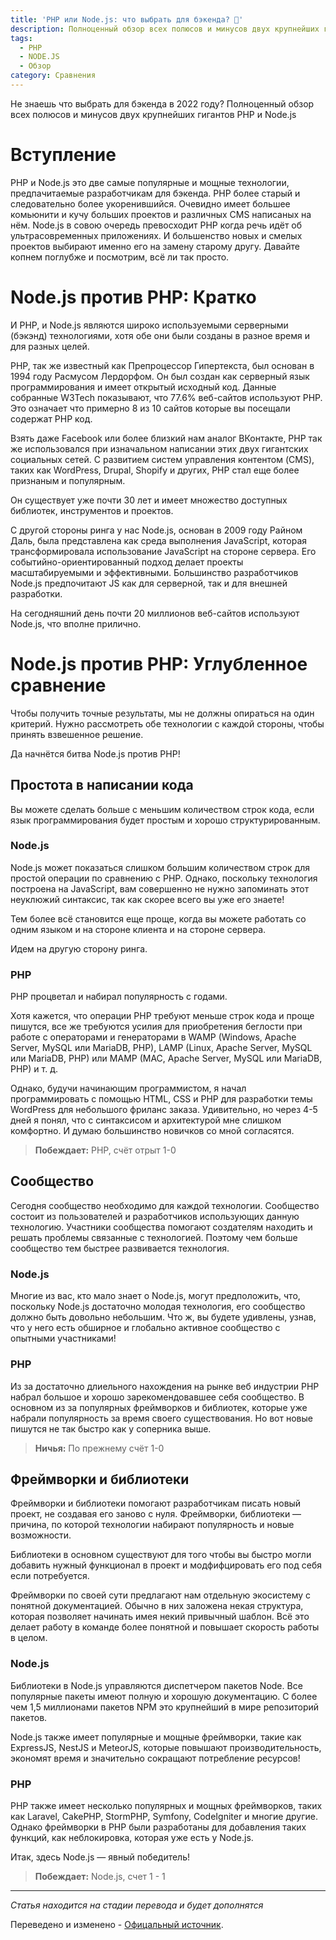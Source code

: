 ```yaml
---
title: 'PHP или Node.js: что выбрать для бэкенда? 🔀'
description: Полноценный обзор всех полюсов и минусов двух крупнейших гигантов PHP и Node.js
tags:
  - PHP
  - NODE.JS
  - Обзор
category: Сравнения
---
```


Не знаешь что выбрать для бэкенда в 2022 году?
Полноценный обзор всех полюсов и минусов двух крупнейших гигантов PHP и Node.js

<!--more-->

# Вступление

PHP и Node.js это две самые популярные и мощные технологии, предпачитаемые разработчикам для бэкенда.
PHP более старый и следовательно более укоренившийся. Очевидно имеет большее комьюнити и кучу больших проектов и различных CMS написаных на нём.
Node.js в совою очередь превосходит PHP когда речь идёт об ультрасовременных приложениях. И большенство новых и смелых проектов выбирают именно его на замену старому другу. Давайте копнем поглубже и посмотрим, всё ли так просто.

# Node.js против PHP: Кратко
И PHP, и Node.js являются широко используемыми серверными (бэкэнд) технологиями, хотя обе они были созданы в разное время и для разных целей.

PHP, так же известный как Препроцессор Гипертекста, был основан в 1994 году Расмусом Лердорфом. Он был создан как серверный язык программирования и имеет открытый исходный код. Данные собранные W3Tech показывают, что 77.6% веб-сайтов используют PHP. Это означает что примерно 8 из 10 сайтов которые вы посещали содержат PHP код.

Взять даже Facebook или более близкий нам аналог ВКонтакте, PHP так же использовался при изначальном написании этих двух гигантских социальных сетей. С развитием систем управления контентом (CMS), таких как WordPress, Drupal, Shopify и других, PHP стал еще более признаным и популярным.

Он существует уже почти 30 лет и имеет множество доступных библиотек, инструментов и проектов.

С другой стороны ринга у нас Node.js, основан в 2009 году Райном Даль, была представлена как среда выполнения JavaScript, которая трансформировала использование JavaScript на стороне сервера. Его событийно-ориентированный подход делает проекты масштабируемыми и эффективными. Большинство разработчиков Node.js предпочитают JS как для серверной, так и для внешней разработки.

На сегодняшний день почти 20 миллионов веб-сайтов используют Node.js, что вполне прилично.

# Node.js против PHP: Углубленное сравнение

Чтобы получить точные результаты, мы не должны опираться на один критерий. Нужно рассмотреть обе технологии с каждой стороны, чтобы принять взвешенное решение.

Да начнётся битва Node.js против PHP!

## Простота в написании кода

Вы можете сделать больше с меньшим количеством строк кода, если язык программирования будет простым и хорошо структурированным.

### Node.js
Node.js может показаться слишком большим количеством строк для простой операции по сравнению с PHP. Однако, поскольку технология построена на JavaScript, вам совершенно не нужно запоминать этот неуклюжий синтаксис, так как скорее всего вы уже его знаете!

Тем более всё становится еще проще, когда вы можете работать со одним языком и на стороне клиента и на стороне сервера.

Идем на другую сторону ринга.

### PHP

PHP процветал и набирал популярность с годами.

Хотя кажется, что операции PHP требуют меньше строк кода и проще пишутся, все же требуются усилия для приобретения беглости при работе с операторами и генераторами в WAMP (Windows, Apache Server, MySQL или MariaDB, PHP), LAMP (Linux, Apache Server, MySQL или MariaDB, PHP) или MAMP (MAC, Apache Server, MySQL или MariaDB, PHP) и т. д.

Однако, будучи начинающим программистом, я начал программировать с помощью HTML, CSS и PHP для разработки темы WordPress для небольшого фриланс заказа. Удивительно, но через 4-5 дней я понял, что с синтаксисом и архитектурой мне слишком комфортно. И думаю большинство новичков со мной согласятся.


> **Побеждает:** PHP, счёт отрыт 1-0


## Сообщество

Сегодня сообщество необходимо для каждой технологии. Сообщество состоит из пользователей и разработчиков использующих данную технологию. Участники сообщества помогают создателям находить и решать проблемы связанные с технологией. Поэтому чем больше сообщество тем быстрее развивается технология.

### Node.js

Многие из вас, кто мало знает о Node.js, могут предположить, что, поскольку Node.js достаточно молодая технология, его сообщество должно быть довольно небольшим. Что ж, вы будете удивлены, узнав, что у него есть обширное и глобально активное сообщество с опытными участниками! 

### PHP

Из за достаточно длиельного нахождения на рынке веб индустрии PHP набрал большое и хорошо зарекомендовавшее себя сообщество. В основном из за популярных фреймворков и библиотек, которые уже набрали популярность за время своего существования. Но вот новые пишутся не так быстро как у соперника выше.

> **Ничья:** По прежнему счёт 1-0

## Фреймворки и библиотеки

Фреймворки и библиотеки помогают разработчикам писать новый проект, не создавая его заново с нуля. Фреймворки, библиотеки — причина, по которой технологии набирают популярность и новые возможности.

Библиотеки в основном существуют для того чтобы вы быстро могли добавить нужный функционал в проект и модфифцировать его под себя если потребуется.

Фреймворки по своей сути предлагают нам отдельную экосистему с понятной документацией. Обычно в них заложена некая структура, которая позволяет начинать имея некий привычный шаблон. Всё это делает работу в команде более понятной и повышает скорость работы в целом.

### Node.js

Библиотеки в Node.js управляются диспетчером пакетов Node. Все популярные пакеты имеют полную и хорошую документацию. С более чем 1,5 миллионами пакетов NPM это крупнейший в мире репозиторий пакетов.

Node.js также имеет популярные и мощные фреймворки, такие как ExpressJS, NestJS и MeteorJS, которые повышают производительность, экономят время и значительно сокращают потребление ресурсов!

### PHP

PHP также имеет несколько популярных и мощных фреймворков, таких как Laravel, CakePHP, StormPHP, Symfony, CodeIgniter и многие другие. Однако фреймворки в PHP были разработаны для добавления таких функций, как неблокировка, которая уже есть у Node.js.

Итак, здесь Node.js — явный победитель!

> **Побеждает:** Node.js, счет 1 - 1

---
*Статья находится на стадии перевода и будет дополнятся*

Переведено и изменено - [Офицальный источник](https://codeforgeek.com/nodejs-vs-php/).
